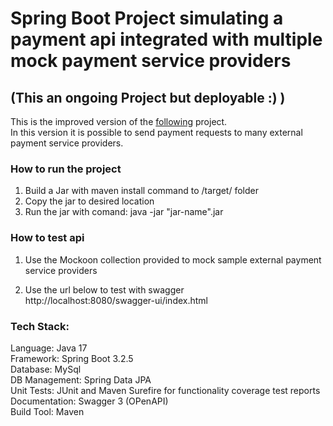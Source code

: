 # Spring Boot Project simulating a payment api integrated with multiple mock payment service providers
## (This an  ongoing Project but deployable :) )
This is the improved version of the  <a href=https://github.com/OzgurYatmaz/FirisbeInterview>following</a> project. <br>
In this version it is possible to send payment requests to many external payment service providers. 

### How to run the project

1. Build a Jar with maven install command to /target/ folder 
2. Copy the jar to desired location
2. Run the jar with comand: java -jar "jar-name".jar

 
### How to test api
1. Use the Mockoon collection provided to mock sample external payment service providers

2. Use the url below to test with swagger <br>
   http://localhost:8080/swagger-ui/index.html
 

### Tech Stack:

Language: Java 17 <br>
Framework: Spring Boot 3.2.5 <br>
Database: MySql <br>
DB Management: Spring Data JPA <br>
Unit Tests: JUnit and Maven Surefire for functionality coverage test reports <br>
Documentation: Swagger 3 (OPenAPI)  <br>
Build Tool: Maven 
